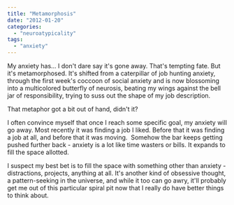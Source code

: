 ```yaml
---
title: "Metamorphosis"
date: "2012-01-20"
categories: 
  - "neuroatypicality"
tags: 
  - "anxiety"
---
```


My anxiety has... I don't dare say it's gone away. That's tempting fate. But it's metamorphosed. It's shifted from a caterpillar of job hunting anxiety, through the first week's coccoon of social anxiety and is now blossoming into a multicolored butterfly of neurosis, beating my wings against the bell jar of responsibility, trying to suss out the shape of my job description.

That metaphor got a bit out of hand, didn't it?

I often convince myself that once I reach some specific goal, my anxiety will go away. Most recently it was finding a job I liked. Before that it was finding a job at all, and before that it was moving.  Somehow the bar keeps getting pushed further back - anxiety is a lot like time wasters or bills. It expands to fill the space allotted.

I suspect my best bet is to fill the space with something other than anxiety - distractions, projects, anything at all. It's another kind of obsessive thought, a pattern-seeking in the universe, and while it too can go awry, it'll probably get me out of this particular spiral pit now that I really do have better things to think about.

